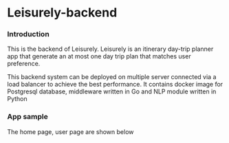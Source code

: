 # Leisurely-backend

### Introduction
This is the backend of Leisurely. Leisurely is an itinerary day-trip planner app 
that generate an at most one day trip plan that matches user preference.

This backend system can be deployed on multiple server connected via a load balancer to 
achieve the best performance. It contains docker image for Postgresql database, middleware
written in Go and NLP module written in Python

### App sample
The home page, user page are shown below 

